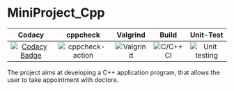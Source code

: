 # MiniProject_Cpp
|Codacy|cppcheck|Valgrind|Build|Unit-Test|
|:--:|:--:|:--:|:--:|:--:|
|[![Codacy Badge](https://app.codacy.com/project/badge/Grade/8690efc1a4b24c0691dcd90080042c01)](https://www.codacy.com/gh/99002646/MiniProject_Cpp/dashboard?utm_source=github.com&amp;utm_medium=referral&amp;utm_content=99002646/MiniProject_Cpp&amp;utm_campaign=Badge_Grade)|![cppcheck-action](https://github.com/99002646/MiniProject_Cpp/workflows/cppcheck-action/badge.svg?branch=main)|![Valgrind](https://github.com/99002646/MiniProject_Cpp/workflows/Valgrind/badge.svg?branch=main)|![C/C++ CI](https://github.com/99002646/MiniProject_Cpp/workflows/C/C++%20CI/badge.svg?branch=main)|![Unit testing](https://github.com/99002646/MiniProject_Cpp/workflows/Unit%20testing/badge.svg?branch=main)|

The project aims at developing a C++ application program, that allows the user to take appointment with doctore.


<!--![C/C++ CI/Cmake](https://github.com/99002508/Indata-Sudoku/workflows/C/C++%20CI/Cmake/badge.svg)-->
